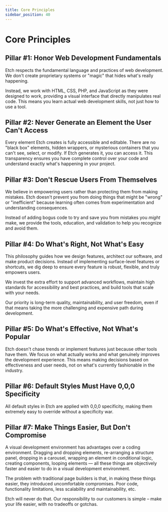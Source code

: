 ```yaml
---
title: Core Principles
sidebar_position: 40
---
```


# Core Principles

## Pillar #1: Honor Web Development Fundamentals

Etch respects the fundamental language and practices of web development. We don't create proprietary systems or "magic" that hides what's really happening.

Instead, we work with HTML, CSS, PHP, and JavaScript as they were designed to work, providing a visual interface that directly manipulates real code. This means you learn actual web development skills, not just how to use a tool.

## Pillar #2: Never Generate an Element the User Can't Access

Every element Etch creates is fully accessible and editable. There are no "black box" elements, hidden wrappers, or mysterious containers that you can't see, select, or modify. If Etch generates it, you can access it. This transparency ensures you have complete control over your code and understand exactly what's happening in your project.

## Pillar #3: Don't Rescue Users From Themselves

We believe in empowering users rather than protecting them from making mistakes. Etch doesn't prevent you from doing things that might be "wrong" or "inefficient" because learning often comes from experimentation and understanding consequences. 

Instead of adding bogus code to try and save you from mistakes you _might_ make, we provide the tools, education, and validation to help you recognize and avoid them.

## Pillar #4: Do What's Right, Not What's Easy

This philosophy guides how we design features, architect our software, and make product decisions. Instead of implementing surface-level features or shortcuts, we dig deep to ensure every feature is robust, flexible, and truly empowers users. 

We invest the extra effort to support advanced workflows, maintain high standards for accessibility and best practices, and build tools that scale with your needs. 

Our priority is long-term quality, maintainability, and user freedom, even if that means taking the more challenging and expensive path during development.

## Pillar #5: Do What's Effective, Not What's Popular

Etch doesn't chase trends or implement features just because other tools have them. We focus on what actually works and what genuinely improves the development experience. This means making decisions based on effectiveness and user needs, not on what's currently fashionable in the industry.

## Pillar #6: Default Styles Must Have 0,0,0 Specificity

All default styles in Etch are applied with 0,0,0 specificity, making them extremely easy to override without a specificity war.

## Pillar #7: Make Things Easier, But Don't Compromise

A visual development environment has advantages over a coding environment. Dragging and dropping elements, re-arranging a structure panel, dropping in a carousel, wrapping an element in conditional logic, creating components, looping elements –– all these things are objectively faster and easier to do in a visual development environment.

The problem with traditional page builders is that, in making these things easier, they introduced uncomfortable compromises. Poor code, functionality limitations, less scalability and maintainability, etc.

Etch will never do that. Our responsibility to our customers is simple – make your life easier, with no tradeoffs or gotchas.

